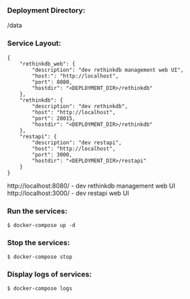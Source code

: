
### Deployment Directory:
/data

### Service Layout:
```
{
    "rethinkdb_web": {
        "description": "dev rethinkdb management web UI",
        "host:": "http://localhost",
        "port": 8080,
        "hostdir": "<DEPLOYMENT_DIR>/rethinkdb"
    },
    "rethinkdb": {
        "description": "dev rethinkdb",
        "host": "http://localhost",
        "port": 28015,
        "hostdir": "<DEPLOYMENT_DIR>/rethinkdb"
    },
    "restapi": {
        "description": "dev restapi",
        "host": "http://localhost",
        "port": 3000,
        "hostdir": "<DEPLOYMENT_DIR>/restapi"
    }
}
```
http://localhost:8080/ - dev rethinkdb management web UI
http://localhost:3000/ - dev restapi web UI

### Run the services:
```
$ docker-compose up -d
```

### Stop the services:
```
$ docker-compose stop
```

### Display logs of services:
```
$ docker-compose logs
```